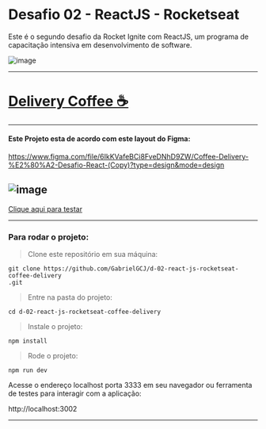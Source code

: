 # Desafio 02 - ReactJS - Rocketseat
Este é o segundo desafio da Rocket Ignite com ReactJS, um programa de capacitação intensiva em desenvolvimento de software.


![image](https://github.com/GabrielGCJ/ignite/assets/91347602/7b21310b-45a4-4794-80c0-bc4f4e65f244)

-----
# <a href="https://gb-coffee.surge.sh">Delivery Coffee ☕️</a>
----

#### Este Projeto esta de acordo com este layout do Figma:

https://www.figma.com/file/6IkKVafeBCi8FveDNhD9ZW/Coffee-Delivery-%E2%80%A2-Desafio-React-(Copy)?type=design&mode=design

![image](https://github.com/GabrielGCJ/d-02-react-js-rocketseat-coffee-delivery/assets/91347602/deaa5363-4397-4a03-82e2-66b8974336d6)
-----

 <a href="https://gb-coffee.surge.sh">Clique aqui para testar</a>

 ----

### Para rodar o projeto:

>Clone este repositório em sua máquina:

```
git clone https://github.com/GabrielGCJ/d-02-react-js-rocketseat-coffee-delivery
.git
```

>Entre na pasta do projeto:

```
cd d-02-react-js-rocketseat-coffee-delivery
```

>Instale o projeto:

```
npm install
```

>Rode o projeto:

```
npm run dev
```

Acesse o endereço localhost porta 3333 em seu navegador ou ferramenta de testes para interagir com a aplicação:

http://localhost:3002

----

